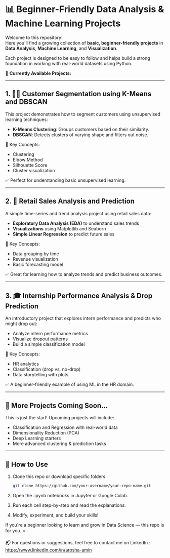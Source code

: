 # 📊 Beginner-Friendly Data Analysis & Machine Learning Projects

Welcome to this repository!  
Here you'll find a growing collection of **basic, beginner-friendly projects** in **Data Analysis**, **Machine Learning**, and **Visualization**.

Each project is designed to be easy to follow and helps build a strong foundation in working with real-world datasets using Python.

📁 **Currently Available Projects:**

---

## 1. 🧍‍♂️ Customer Segmentation using K-Means and DBSCAN

This project demonstrates how to segment customers using unsupervised learning techniques:

- **K-Means Clustering**: Groups customers based on their similarity.
- **DBSCAN**: Detects clusters of varying shape and filters out noise.

📌 Key Concepts:
- Clustering
- Elbow Method
- Silhouette Score
- Cluster visualization

✅ Perfect for understanding basic unsupervised learning.

---

## 2. 🛒 Retail Sales Analysis and Prediction

A simple time-series and trend analysis project using retail sales data:

- **Exploratory Data Analysis (EDA)** to understand sales trends
- **Visualizations** using Matplotlib and Seaborn
- **Simple Linear Regression** to predict future sales

📌 Key Concepts:
- Data grouping by time
- Revenue visualization
- Basic forecasting model

✅ Great for learning how to analyze trends and predict business outcomes.

---

## 3. 🎓 Internship Performance Analysis & Drop Prediction

An introductory project that explores intern performance and predicts who might drop out:

- Analyze intern performance metrics
- Visualize dropout patterns
- Build a simple classification model

📌 Key Concepts:
- HR analytics
- Classification (drop vs. no-drop)
- Data storytelling with plots

✅ A beginner-friendly example of using ML in the HR domain.

---

## 🚧 More Projects Coming Soon...

This is just the start! Upcoming projects will include:

- Classification and Regression with real-world data
- Dimensionality Reduction (PCA)
- Deep Learning starters
- More advanced clustering & prediction tasks

---

## 🚀 How to Use

1. Clone this repo or download specific folders:
   ```bash
   git clone https://github.com/your-username/your-repo-name.git

2. Open the .ipynb notebooks in Jupyter or Google Colab.

3. Run each cell step-by-step and read the explanations.

4. Modify, experiment, and build your skills!

If you're a beginner looking to learn and grow in Data Science — this repo is for you. ⭐

📬 For questions or suggestions, feel free to contact me on LinkedIn : https://www.linkedin.com/in/arosha-amin


